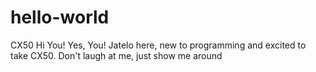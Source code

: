 # hello-world
CX50
Hi You! Yes, You!
Jatelo here, new to programming and excited to take CX50.
Don't laugh at me, just show me around
